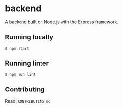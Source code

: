 # backend

A backend built on Node.js with the Express framework.

## Running locally

```
$ npm start
```

## Running linter

```
$ npm run lint
```

## Contributing

Read: `CONTRIBUTING.md`
